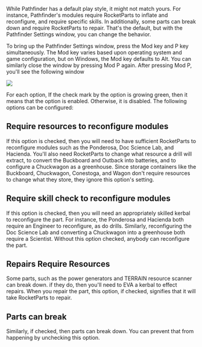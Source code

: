 While Pathfinder has a default play style, it might not match yours. For instance, Pathfinder's modules require RocketParts to inflate and reconfigure, and require specific skills. In additionally, some parts can break down and require RocketParts to repair. That's the default, but with the Pathfinder Settings window, you can change the behavior.

To bring up the Pathfinder Settings window, press the Mod key and P key simultaneously. The Mod key varies based upon operating system and game configuration, but on Windows, the Mod key defaults to Alt. You can similarly close the window by pressing Mod P again. After pressing Mod P, you'll see the following window

![](https://github.com/Angel-125/Pathfinder/wiki/PathfinderSettings.jpg)  

For each option, If the check mark by the option is growing green, then it means that the option is enabled. Otherwise, it is disabled. The following options can be configured:

## Require resources to reconfigure modules  
If this option is checked, then you will need to have sufficient RocketParts to reconfigure modules such as the Ponderosa, Doc Science Lab, and Hacienda. You'll also need RocketParts to change what resource a drill will extract, to convert the Buckboard and Outback into batteries, and to configure a Chuckwagon as a greenhouse. Since storage containers like the Buckboard, Chuckwagon, Conestoga, and Wagon don't require resources to change what they store, they ignore this option's setting.
## Require skill check to reconfigure modules  
If this option is checked, then you will need an appropriately skilled kerbal to reconfigure the part. For instance, the Ponderosa and Hacienda both require an Engineer to reconfigure, as do drills. Similarly, reconfiguring the Doc Science Lab and converting a Chuckwagon into a greenhouse both require a Scientist. Without this option checked, anybody can reconfigure the part.
## Repairs Require Resources  
Some parts, such as the power generators and TERRAIN resource scanner can break down. if they do, then you'll need to EVA a kerbal to effect repairs. When you repair the part, this option, if checked, signifies that it will take RocketParts to repair.
## Parts can break  
Similarly, if checked, then parts can break down. You can prevent that from happening by unchecking this option.